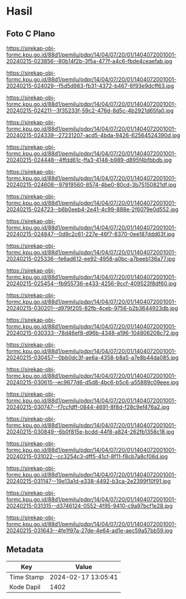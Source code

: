 # Hasil

## Foto C Plano

https://sirekap-obj-formc.kpu.go.id/88d1/pemilu/pdpr/14/04/07/20/01/1404072001001-20240215-023856--80b14f2b-3f5a-477f-a4c6-fbde4ceaefab.jpg

https://sirekap-obj-formc.kpu.go.id/88d1/pemilu/pdpr/14/04/07/20/01/1404072001001-20240215-024029--f5d5d983-fb31-4372-b467-6f93e9dcff63.jpg

https://sirekap-obj-formc.kpu.go.id/88d1/pemilu/pdpr/14/04/07/20/01/1404072001001-20240215-024211--3f35233f-59c2-476d-8d5c-4b2921d65fa0.jpg

https://sirekap-obj-formc.kpu.go.id/88d1/pemilu/pdpr/14/04/07/20/01/1404072001001-20240215-024339--27231207-acd5-4bda-9426-62564524390d.jpg

https://sirekap-obj-formc.kpu.go.id/88d1/pemilu/pdpr/14/04/07/20/01/1404072001001-20240215-024448--4ffdd61c-ffa3-4148-b989-d895f4bfbbdb.jpg

https://sirekap-obj-formc.kpu.go.id/88d1/pemilu/pdpr/14/04/07/20/01/1404072001001-20240215-024608--97919560-8574-4be0-80cd-3b75150821df.jpg

https://sirekap-obj-formc.kpu.go.id/88d1/pemilu/pdpr/14/04/07/20/01/1404072001001-20240215-024723--b6b0eeb4-2e41-4c99-888e-2f6079e0d552.jpg

https://sirekap-obj-formc.kpu.go.id/88d1/pemilu/pdpr/14/04/07/20/01/1404072001001-20240215-024847--0d9c2c61-227e-46f7-8370-0ee187ddd63f.jpg

https://sirekap-obj-formc.kpu.go.id/88d1/pemilu/pdpr/14/04/07/20/01/1404072001001-20240215-025336--fe6ad612-ee92-4958-a0bc-a7beeb136a77.jpg

https://sirekap-obj-formc.kpu.go.id/88d1/pemilu/pdpr/14/04/07/20/01/1404072001001-20240215-025454--fb955736-e433-4256-9ccf-409523f8df60.jpg

https://sirekap-obj-formc.kpu.go.id/88d1/pemilu/pdpr/14/04/07/20/01/1404072001001-20240215-030201--d979f205-82fb-4ceb-9756-b2b3644923db.jpg

https://sirekap-obj-formc.kpu.go.id/88d1/pemilu/pdpr/14/04/07/20/01/1404072001001-20240215-030333--78d46ef8-d96b-4348-a196-104806208c72.jpg

https://sirekap-obj-formc.kpu.go.id/88d1/pemilu/pdpr/14/04/07/20/01/1404072001001-20240215-030457--0bb0dc3f-ae6a-4358-b8a5-a7e8b44da085.jpg

https://sirekap-obj-formc.kpu.go.id/88d1/pemilu/pdpr/14/04/07/20/01/1404072001001-20240215-030615--ec9677d6-d5d8-4bc6-b5c6-a55889c09eee.jpg

https://sirekap-obj-formc.kpu.go.id/88d1/pemilu/pdpr/14/04/07/20/01/1404072001001-20240215-030747--f7ccfdff-0844-4691-8f8d-f28c9ef476a2.jpg

https://sirekap-obj-formc.kpu.go.id/88d1/pemilu/pdpr/14/04/07/20/01/1404072001001-20240215-030849--6b0f815e-bcdd-44f8-a824-262fb1358c18.jpg

https://sirekap-obj-formc.kpu.go.id/88d1/pemilu/pdpr/14/04/07/20/01/1404072001001-20240215-031022--cc3254c3-dff5-41cf-8f11-f8cb7a8cf06d.jpg

https://sirekap-obj-formc.kpu.go.id/88d1/pemilu/pdpr/14/04/07/20/01/1404072001001-20240215-031147--19e13a1d-e338-4492-b3ca-2e2399f10f91.jpg

https://sirekap-obj-formc.kpu.go.id/88d1/pemilu/pdpr/14/04/07/20/01/1404072001001-20240215-031315--d3746124-0552-4f95-9410-c9a97bcf1e28.jpg

https://sirekap-obj-formc.kpu.go.id/88d1/pemilu/pdpr/14/04/07/20/01/1404072001001-20240215-031643--4fe1f97a-27de-4e64-ad1e-aec59a57bb59.jpg


## Metadata

| Key        | Value               |
| ---------- | ------------------- |
| Time Stamp | 2024-02-17 13:05:41 |
| Kode Dapil | 1402                |



